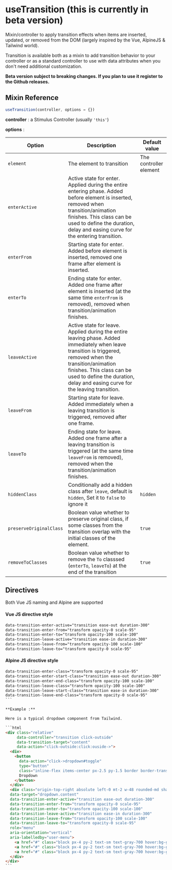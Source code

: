 # useTransition (this is currently in beta version)

Mixin/controller to apply transition effects when items are inserted, updated, or removed from the DOM (largely inspired by the Vue, AlpineJS & Tailwind world).

Transition is available both as a mixin to add transition behavior to your controller or as a standard controller to use with data attributes when you don't need additional customization.

**Beta version subject to breaking changes. If you plan to use it register to the Github releases.**

## Mixin Reference

```javascript
useTransition(controller, options = {})
```

**controller** : a Stimulus Controller (usually `'this'`)

**options** :

| Option| Description |Default value|
|-----------------------|-------------|---------------------|
| `element` | The element to transition| The controller element|
|`enterActive`| Active state for enter. Applied during the entire entering phase. Added before element is inserted, removed when transition/animation finishes. This class can be used to define the duration, delay and easing curve for the entering transition.||
|`enterFrom`| Starting state for enter. Added before element is inserted, removed one frame after element is inserted. | |
|`enterTo`| Ending state for enter. Added one frame after element is inserted (at the same time `enterFrom` is removed), removed when transition/animation finishes.||
|`leaveActive`| Active state for leave. Applied during the entire leaving phase. Added immediately when leave transition is triggered, removed when the transition/animation finishes. This class can be used to define the duration, delay and easing curve for the leaving transition.||
|`leaveFrom`| Starting state for leave. Added immediately when a leaving transition is triggered, removed after one frame.||
|`leaveTo`| Ending state for leave. Added one frame after a leaving transition is triggered (at the same time `leaveFrom` is removed), removed when the transition/animation finishes.||
|`hiddenClass`| Conditionally add a hidden class after `leave`, default is `hidden`, Set it to `false` to ignore it  |`hidden`|
|`preserveOriginalClass`| Boolean value whether to preserve original class, if some classes from the transition overlap with the initial classes of the element.|`true`|
|`removeToClasses`| Boolean value whether to remove the `To` classsed (`enterTo`, `leaveTo`) at the end of the transition|`true`|

## Directives

Both Vue JS naming and Alpine are supported

#### Vue JS directive style

```html
data-transition-enter-active="transition ease-out duration-300"
data-transition-enter-from="transform opacity-0 scale-95"
data-transition-enter-to="transform opacity-100 scale-100"
data-transition-leave-active="transition ease-in duration-300"
data-transition-leave-from="transform opacity-100 scale-100"
data-transition-leave-to="transform opacity-0 scale-95"
```

#### Alpine JS directive style

````html
data-transition-enter-class="transform opacity-0 scale-95"
data-transition-enter-start-class="transition ease-out duration-300"
data-transition-enter-end-class="transform opacity-100 scale-100"
data-transition-leave-class="transform opacity-100 scale-100"
data-transition-leave-start-class="transition ease-in duration-300"
data-transition-leave-end-class="transform opacity-0 scale-95"
```

**Example :**

Here is a typical dropdown component from Tailwind.

```html
<div class="relative"
     data-controller="transition click-outside"
     data-transition-target="content"
     data-action="click-outside:click:ouside->">
  <div>
    <button
      data-action="click->dropdown#toggle"
      type="button"
      class="inline-flex items-center px-2.5 py-1.5 border border-transparent text-xs font-medium rounded text-indigo-700 bg-indigo-100 hover:bg-indigo-200 focus:outline-none focus:ring-2 focus:ring-offset-2 focus:ring-indigo-500">
      Dropdown
    </button>
  </div>
  <div class="origin-top-right absolute left-0 mt-2 w-48 rounded-md shadow-lg py-1 bg-white ring-1 ring-black ring-opacity-5"
  data-target="dropdown.content"
  data-transition-enter-active="transition ease-out duration-300"
  data-transition-enter-from="transform opacity-0 scale-95"
  data-transition-enter-to="transform opacity-100 scale-100"
  data-transition-leave-active="transition ease-in duration-300"
  data-transition-leave-from="transform opacity-100 scale-100"
  data-transition-leave-to="transform opacity-0 scale-95"
  role="menu"
  aria-orientation="vertical"
  aria-labelledby="user-menu">
    <a href="#" class="block px-4 py-2 text-sm text-gray-700 hover:bg-gray-100" role="menuitem">Your Profile</a>
    <a href="#" class="block px-4 py-2 text-sm text-gray-700 hover:bg-gray-100" role="menuitem">Settings</a>
    <a href="#" class="block px-4 py-2 text-sm text-gray-700 hover:bg-gray-100" role="menuitem">Sign out</a>
  </div>
</div>
```
